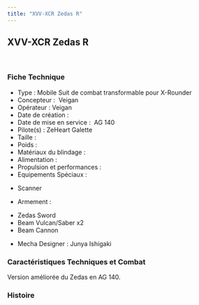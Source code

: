 ```yaml
---
title: "XVV-XCR Zedas R"
---
```


XVV-XCR Zedas R
---------------

  


### Fiche Technique


- Type : Mobile Suit de combat transformable pour X-Rounder  
- Concepteur :  Veigan  
- Opérateur : Veigan  
- Date de création :   
- Date de mise en service :  AG 140  
- Pilote(s) : ZeHeart Galette  
- Taille :   
- Poids :   
- Matériaux du blindage :   
- Alimentation :   
- Propulsion et performances :   
- Equipements Spéciaux :


* Scanner


- Armement :


* Zedas Sword
* Beam Vulcan/Saber x2
* Beam Cannon


- Mecha Designer : Junya Ishigaki


### Caractéristiques Techniques et Combat


Version améliorée du Zedas en AG 140.


### Histoire


 


